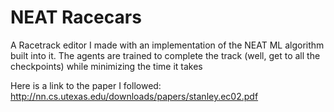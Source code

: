 # NEAT Racecars
 A Racetrack editor I made with an implementation of the NEAT ML algorithm built into it.  The agents are trained to complete the track (well, get to all the checkpoints) while minimizing the time it takes
 
Here is a link to the paper I followed: http://nn.cs.utexas.edu/downloads/papers/stanley.ec02.pdf
